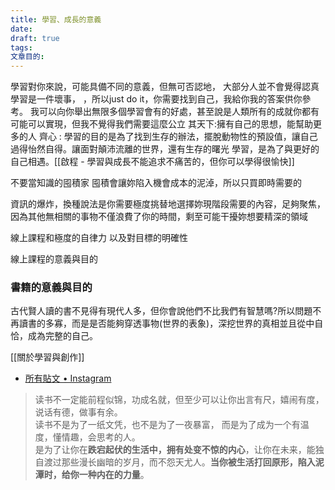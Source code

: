 ```yaml
---
title: 學習、成長的意義
date: 
draft: true
tags: 
文章目的:
---
```

學習對你來說，可能具備不同的意義，但無可否認地， 大部分人並不會覺得認真學習是一件壞事， ，所以just do it，你需要找到自己，我給你我的答案供你參考。
我可以向你舉出無限多個學習會有的好處，甚至說是人類所有的成就你都有可能可以實現，但我不覺得我們需要這麼公立
其天下:擁有自己的思想，能幫助更多的人
齊心 : 學習的目的是為了找到生存的辦法，擺脫動物性的預設值，讓自己過得怡然自得。讓面對顛沛流離的世界，還有生存的曙光
學習，是為了與更好的自己相遇。[[啟程 - 學習與成長不能追求不痛苦的，但你可以學得很愉快]]

不要當知識的囤積家
囤積會讓妳陷入機會成本的泥淖，所以只買即時需要的

資訊的爆炸，換種說法是你需要極度挑替地選擇妳現階段需要的內容，足夠聚焦，因為其他無相關的事物不僅浪費了你的時間，剩至可能干擾妳想要精深的領域

線上課程和極度的自律力 以及對目標的明確性

線上課程的意義與目的


### 書籍的意義與目的
古代賢人讀的書不見得有現代人多，但你會說他們不比我們有智慧嗎?所以問題不再讀書的多寡，而是是否能夠穿透事物(世界的表象)，深挖世界的真相並且從中自恰，成為完整的自己。

[[關於學習與創作]]


- [所有貼文 • Instagram](https://www.instagram.com/p/C7Jk1xfylXm/)
> 读书不一定能前程似锦，功成名就，但至少可以让你出言有尺，嬉闹有度，  说话有德，做事有余。  
> 读书不是为了一纸文凭，也不是为了一夜暴富，  而是为了成为一个有温度，懂情趣，会思考的人。  
 >是为了让你在**跌宕起伏的生活中，拥有处变不惊的内心**，让你在未来，能独自渡过那些漫长幽暗的岁月，而不怨天尤人。**当你被生活打回原形，陷入泥潭时，给你一种内在的力量**。
